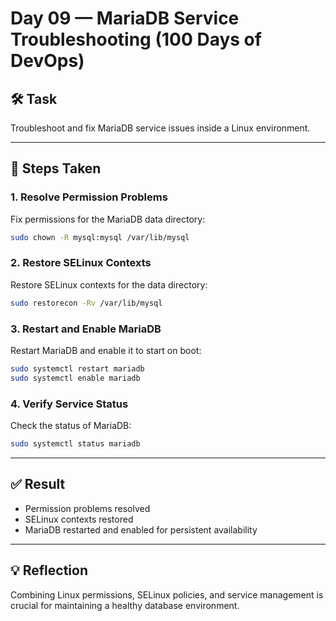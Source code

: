 # Day 09 — MariaDB Service Troubleshooting (100 Days of DevOps)

## 🛠️ Task
Troubleshoot and fix MariaDB service issues inside a Linux environment.

---

## 🧭 Steps Taken

### 1. Resolve Permission Problems
Fix permissions for the MariaDB data directory:
```bash
sudo chown -R mysql:mysql /var/lib/mysql
```

### 2. Restore SELinux Contexts
Restore SELinux contexts for the data directory:
```bash
sudo restorecon -Rv /var/lib/mysql
```

### 3. Restart and Enable MariaDB
Restart MariaDB and enable it to start on boot:
```bash
sudo systemctl restart mariadb
sudo systemctl enable mariadb
```

### 4. Verify Service Status
Check the status of MariaDB:
```bash
sudo systemctl status mariadb
```

---

## ✅ Result
- Permission problems resolved
- SELinux contexts restored
- MariaDB restarted and enabled for persistent availability

---

## 💡 Reflection
Combining Linux permissions, SELinux policies, and service management is crucial for maintaining a healthy database environment.
